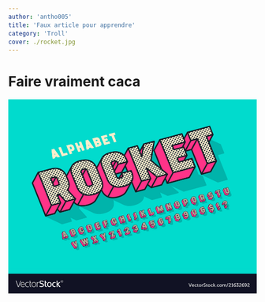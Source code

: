 ```yaml
---
author: 'antho005'
title: 'Faux article pour apprendre'
category: 'Troll'
cover: ./rocket.jpg
---
```

# Faire vraiment caca

![fusée](./rocket.jpg)

